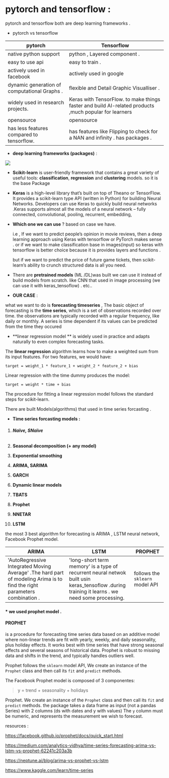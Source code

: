 # **pytorch** and **tensorflow** : 

pytorch and tensorflow both are deep learning frameworks .  

- pytorch vs tensorflow

| pytorch                                      | Tensorflow                                                   |
| -------------------------------------------- | ------------------------------------------------------------ |
| native python support                        | python , Layered component .                                 |
| easy to use api                              | easy to train .                                              |
| actively used in facebook                    | actively used in google                                      |
| dynamic generation of computational Graphs . | flexible and Detail Graphic Visualliser .                    |
| widely used in research projects.            | Keras with TensorFlow. to make things faster and build AI-related products ,much popular for learners |
| opensource                                   | opensource                                                   |
| has less features compared to tensorflow.    | has features like Flipping to check for a NAN and infinity . has packages . |

- **deep learning frameworks (packages)** : 

![](/home/duaa/Downloads/pyhon_packages.jpg)

* **Scikit-learn** is  user-friendly framework that contains a great variety of useful tools: **classification**, **regression** and **clustering** models. so it is the base Package 

* **Keras** is a high-level library that’s built on top of Theano or TensorFlow. It provides a scikit-learn type API (written in Python) for building Neural Networks. Developers can use Keras to quickly build neural networks .Keras supports almost all the models of a neural network – fully connected, convolutional, pooling, recurrent, embedding, 

* **Which one we can use** ? based on case we have. 

  i.e , If we  want to predict people’s opinion in movie reviews, then a deep learning approach using Keras with tensorflow  or PyTorch makes sense . or if we want to make classification base in images(input) so keras with tensorflow is better choice because it is provides layers and functions .

  but   if we  want to predict the price of future game tickets, then scikit-learn’s ability to crunch structured data is all you need.

* There are **pretrained models** (ML /DL)was built we can use it instead of build models from scratch. like CNN that used in image processing  (we can use it with keras_tensoflow) . etc..

- **OUR CASE** : 

what we want to do is **forecasting timeseries**  , The basic object of forecasting is the **time series**, which is a set of observations recorded over time. the observations are typically recorded with a regular frequency, like daily or monthly. A series is time dependent if its values can be predicted from the time they occured

- **linear regression model ** is widely used in practice and adapts naturally to even complex forecasting tasks.

The **linear regression** algorithm learns how to make a weighted sum from its input features. For two features, we would have:

```
target = weight_1 * feature_1 + weight_2 * feature_2 + bias
```

Linear regression with the time dummy produces the model:

```
target = weight * time + bias
```

The procedure for fitting a linear regression model follows the standard steps for scikit-learn. 

There are built Models(algorithms) that used in time series forcasting .

- **Time series forcasting models :**

1. ###### **Naïve, SNaïve**

2. **Seasonal decomposition (+ any model)**
3. **Exponential smoothing**
4. **ARIMA, SARIMA**
5. **GARCH**
6. **Dynamic linear models**
7. **TBATS**
8. **Prophet**
9. **NNETAR**
10. **LSTM**

the most 3 best algorithm for forecasting is ARIMA  , LSTM neural network, Facebook Prophet model.

| ARIMA                                                        | LSTM                                                         | PROPHET                         |
| ------------------------------------------------------------ | ------------------------------------------------------------ | ------------------------------- |
| 'AutoRegressive Integrated Moving Average' .The hard part of modeling Arima is to find the right parameters combination . | 'long-short term memory' is a type of recurrent neural netwok  built usin keras_tensoflow .during training it learns  . we need some processing. | follows the `sklearn` model API |

#### * we used prophet model .

#### **PROPHET**

is a procedure for forecasting time series data based on an  additive model where non-linear trends are fit with yearly, weekly, and  daily seasonality, plus holiday effects. It works best with time series  that have strong seasonal effects and several seasons of historical  data. Prophet is robust to missing data and shifts in the trend, and  typically handles outliers well.

Prophet follows the `sklearn` model API, We create an instance of the `Prophet` class and then call its `fit` and `predict` methods.

The Facebook Prophet model is composed of 3 componentes:

> y = trend + seasonality + holidays

Prophet.  We create an instance of the `Prophet` class and then call its `fit` and `predict` methods. the package takes a data frame as input (not a pandas Series) with 2 columns (ds with dates and y with values) The `y` column must be numeric, and represents the measurement we wish to forecast.



resources :

https://facebook.github.io/prophet/docs/quick_start.html

https://medium.com/analytics-vidhya/time-series-forecasting-arima-vs-lstm-vs-prophet-62241c203a3b

https://neptune.ai/blog/arima-vs-prophet-vs-lstm

https://www.kaggle.com/learn/time-series

